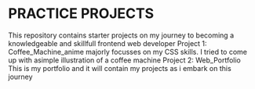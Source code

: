 # PRACTICE PROJECTS
This repository contains starter projects on my journey to becoming a knowledgeable and skillfull frontend web developer
Project 1: Coffee_Machine_anime majorly focusses on my CSS skills. I tried to come up with asimple illustration of a coffee machine
Project 2: Web_Portfolio This is my portfolio and it will contain my projects as i embark on this journey